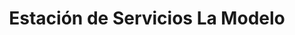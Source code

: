 ---
title: "Estación de Servicios La Modelo"
url: /caracas/estacion-de-servicios-la-modelo-avenida-1/
shop: piezas de automóviles
---